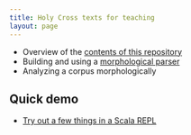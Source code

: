 ```yaml
---
title: Holy Cross texts for teaching
layout: page
---
```



- Overview of the [contents of this repository](contents/)
- Building and using a [morphological parser](parsing/)
- Analyzing a corpus morphologically


## Quick demo

- [Try out a few things in a Scala REPL](demo1/)
